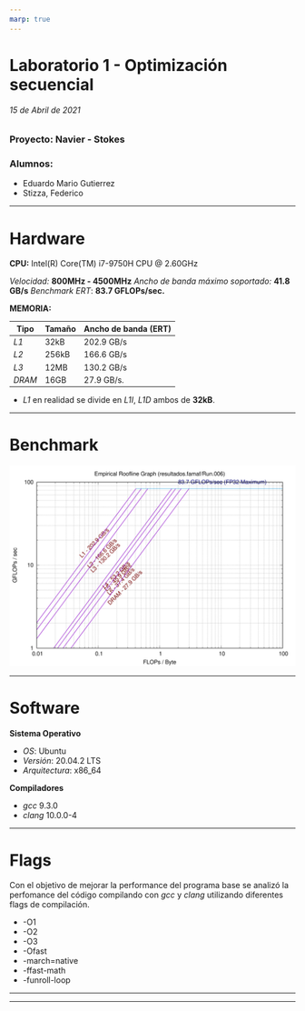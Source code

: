 ```yaml
---
marp: true
---
```


# Laboratorio 1 - Optimización secuencial

###### 15 de Abril de 2021

### Proyecto: Navier - Stokes

### Alumnos:
- Eduardo Mario Gutierrez
- Stizza, Federico
  
---

# Hardware


**CPU:** Intel(R) Core(TM) i7-9750H CPU @ 2.60GHz

*Velocidad:* **800MHz - 4500MHz**
*Ancho de banda máximo soportado:* **41.8 GB/s**
*Benchmark ERT*: **83.7 GFLOPs/sec.**

**MEMORIA:**

| Tipo   | Tamaño | Ancho de banda (ERT) |
| ------ | ------ | -------------------- |
| *L1*   | 32kB   | 202.9 GB/s           |
| *L2*   | 256kB  | 166.6 GB/s           |
| *L3*   | 12MB   | 130.2 GB/s           |
| *DRAM* | 16GB   | 27.9 GB/s.           |
 
- *L1* en realidad se divide en *L1I*, *L1D* ambos de **32kB**.

---

# Benchmark



![height:16cm](ert.jpg )

<!-- https://relate.cs.illinois.edu/course/cs598apk-f18/f/demos/upload/perf/Using%20Performance%20Counters.html -->

---

# Software

**Sistema Operativo**
* *OS*: Ubuntu
* *Versión*: 20.04.2 LTS
* *Arquitectura*: x86_64

**Compiladores**
* *gcc* 9.3.0
* *clang* 10.0.0-4

---

# Flags

Con el objetivo de mejorar la performance del programa base se analizó la perfomance del código compilando con *gcc* y *clang* utilizando diferentes flags de compilación.
* -O1
* -O2
* -O3
* -Ofast
* -march=native
* -ffast-math
* -funroll-loop

---


---

<!-- 
Cosas para hacer
================

1.  Encontrar una métrica de performance del problema.
    :   -   Que sea comparable **para cualquier tamaño del problema**.
        -   Mejor performance para mayores valores.
        -   Idealmente FLOPS/IPS si se puede calcular.

2.  Mejorar la performance cambiando cosas, por ejemplo:
    :   -   Compiladores. (GCC, Clang, Intel, NVIDIA/PGI?)
        -   Opciones de compilación. (explorar mucho)
        -   Mejoras algorítmicas y/o numéricas. (si hubiera, e.g. RNG)
        -   Optimizaciones de cálculos. (que no haga ya el compilador)
        -   Unrolling de loops y otras fuentes de ILP. (nuevamente, que
            no haga el compilador)
        -   Sistema de memoria: Hugepages y estrategias cache-aware.
            (altamente probable que no rindan hasta agregar paralelismo,
            ni para sistemas pequeños)

Hints
=====

-   Tomar decisiones sobre dónde mirar primero en el código haciendo
    profiling. (perf, VTune)
-   Automatizar **TODO**, es una inversión para todo el cuatrimestre:
    :   -   Compilación.
        -   Tests para detectar rápido problemas en el código.
        -   Ejecución y medición de performance.
        -   Procesamiento de la salida del programa. (salida en CSV es
            fácil de ingerir)
        -   Generación de gráficas.

Entrega
=======

Presentación de los resultados en clase (10 minutos) e informe breve.

-   Características del hardware y del software:
    :   -   CPU: modelo y velocidad.
            :   -   Poder de cómputo de un core medido con Empirical
                    Roofline Toolkit o LINPACK.

        -   Memoria: capacidad, velocidad, cantidad de canales ocupados.
            :   -   Ancho de banda para un core medido con Empirical
                    Roofline Toolkit o STREAM.

        -   Compiladores: nombres y versiones.
        -   Sistema Operativo: nombre, versión, arquitectura.

-   Gráficas de scaling para la versión más rápida obtenida.
    :   -   Performance vs. tamaño del problema. (usualmente lin-log)
        -   No va a dar scaling lineal, hay que explorar tamaños
            encontrando relaciones con la jerarquía de memoria.
        -   [Considerar la calidad estadística de los
            resultados](https://www.youtube.com/watch?v=r-TLSBdHe1A).

-   Optimizaciones probadas y sus resultados.
    :   -   Explicación y mediciones que validen la explicación.
        -   [Intentar medir las
            causas](https://travisdowns.github.io/blog/2019/06/11/speed-limits.html)
            además de la performance.

-->